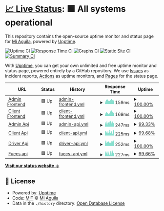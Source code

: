 # [📈 Live Status](https://status.transport.miaguila.com): <!--live status--> **🟩 All systems operational**

This repository contains the open-source uptime monitor and status page for [Mi Aguila](miaguila.com), powered by [Upptime](https://github.com/upptime/upptime).

[![Uptime CI](https://github.com/MyEagle-Transport/status/workflows/Uptime%20CI/badge.svg)](https://github.com/MyEagle-Transport/status/actions?query=workflow%3A%22Uptime+CI%22)
[![Response Time CI](https://github.com/MyEagle-Transport/status/workflows/Response%20Time%20CI/badge.svg)](https://github.com/MyEagle-Transport/status/actions?query=workflow%3A%22Response+Time+CI%22)
[![Graphs CI](https://github.com/MyEagle-Transport/status/workflows/Graphs%20CI/badge.svg)](https://github.com/MyEagle-Transport/status/actions?query=workflow%3A%22Graphs+CI%22)
[![Static Site CI](https://github.com/MyEagle-Transport/status/workflows/Static%20Site%20CI/badge.svg)](https://github.com/MyEagle-Transport/status/actions?query=workflow%3A%22Static+Site+CI%22)
[![Summary CI](https://github.com/MyEagle-Transport/status/workflows/Summary%20CI/badge.svg)](https://github.com/MyEagle-Transport/status/actions?query=workflow%3A%22Summary+CI%22)

With [Upptime](https://upptime.js.org), you can get your own unlimited and free uptime monitor and status page, powered entirely by a GitHub repository. We use [Issues](https://github.com/MyEagle-Transport/status/issues) as incident reports, [Actions](https://github.com/MyEagle-Transport/status/actions) as uptime monitors, and [Pages](https://status.transport.miaguila.com) for the status page.

<!--start: status pages-->
<!-- This summary is generated by Upptime (https://github.com/upptime/upptime) -->
<!-- Do not edit this manually, your changes will be overwritten -->
<!-- prettier-ignore -->
| URL | Status | History | Response Time | Uptime |
| --- | ------ | ------- | ------------- | ------ |
| <img alt="" src="https://icons.duckduckgo.com/ip3/admin.transport.miaguila.com.ico" height="13"> [Admin Frontend](https://admin.transport.miaguila.com/) | 🟩 Up | [admin-frontend.yml](https://github.com/MyEagle-Transport/status/commits/HEAD/history/admin-frontend.yml) | <details><summary><img alt="Response time graph" src="./graphs/admin-frontend/response-time-week.png" height="20"> 159ms</summary><br><a href="https://status.transport.miaguila.com/history/admin-frontend"><img alt="Response time 133" src="https://img.shields.io/endpoint?url=https%3A%2F%2Fraw.githubusercontent.com%2FMyEagle-Transport%2Fstatus%2FHEAD%2Fapi%2Fadmin-frontend%2Fresponse-time.json"></a><br><a href="https://status.transport.miaguila.com/history/admin-frontend"><img alt="24-hour response time 148" src="https://img.shields.io/endpoint?url=https%3A%2F%2Fraw.githubusercontent.com%2FMyEagle-Transport%2Fstatus%2FHEAD%2Fapi%2Fadmin-frontend%2Fresponse-time-day.json"></a><br><a href="https://status.transport.miaguila.com/history/admin-frontend"><img alt="7-day response time 159" src="https://img.shields.io/endpoint?url=https%3A%2F%2Fraw.githubusercontent.com%2FMyEagle-Transport%2Fstatus%2FHEAD%2Fapi%2Fadmin-frontend%2Fresponse-time-week.json"></a><br><a href="https://status.transport.miaguila.com/history/admin-frontend"><img alt="30-day response time 151" src="https://img.shields.io/endpoint?url=https%3A%2F%2Fraw.githubusercontent.com%2FMyEagle-Transport%2Fstatus%2FHEAD%2Fapi%2Fadmin-frontend%2Fresponse-time-month.json"></a><br><a href="https://status.transport.miaguila.com/history/admin-frontend"><img alt="1-year response time 135" src="https://img.shields.io/endpoint?url=https%3A%2F%2Fraw.githubusercontent.com%2FMyEagle-Transport%2Fstatus%2FHEAD%2Fapi%2Fadmin-frontend%2Fresponse-time-year.json"></a></details> | <details><summary><a href="https://status.transport.miaguila.com/history/admin-frontend">100.00%</a></summary><a href="https://status.transport.miaguila.com/history/admin-frontend"><img alt="All-time uptime 99.91%" src="https://img.shields.io/endpoint?url=https%3A%2F%2Fraw.githubusercontent.com%2FMyEagle-Transport%2Fstatus%2FHEAD%2Fapi%2Fadmin-frontend%2Fuptime.json"></a><br><a href="https://status.transport.miaguila.com/history/admin-frontend"><img alt="24-hour uptime 100.00%" src="https://img.shields.io/endpoint?url=https%3A%2F%2Fraw.githubusercontent.com%2FMyEagle-Transport%2Fstatus%2FHEAD%2Fapi%2Fadmin-frontend%2Fuptime-day.json"></a><br><a href="https://status.transport.miaguila.com/history/admin-frontend"><img alt="7-day uptime 100.00%" src="https://img.shields.io/endpoint?url=https%3A%2F%2Fraw.githubusercontent.com%2FMyEagle-Transport%2Fstatus%2FHEAD%2Fapi%2Fadmin-frontend%2Fuptime-week.json"></a><br><a href="https://status.transport.miaguila.com/history/admin-frontend"><img alt="30-day uptime 100.00%" src="https://img.shields.io/endpoint?url=https%3A%2F%2Fraw.githubusercontent.com%2FMyEagle-Transport%2Fstatus%2FHEAD%2Fapi%2Fadmin-frontend%2Fuptime-month.json"></a><br><a href="https://status.transport.miaguila.com/history/admin-frontend"><img alt="1-year uptime 99.92%" src="https://img.shields.io/endpoint?url=https%3A%2F%2Fraw.githubusercontent.com%2FMyEagle-Transport%2Fstatus%2FHEAD%2Fapi%2Fadmin-frontend%2Fuptime-year.json"></a></details>
| <img alt="" src="https://icons.duckduckgo.com/ip3/client.transport.miaguila.com.ico" height="13"> [Client Frontend](https://client.transport.miaguila.com/) | 🟩 Up | [client-frontend.yml](https://github.com/MyEagle-Transport/status/commits/HEAD/history/client-frontend.yml) | <details><summary><img alt="Response time graph" src="./graphs/client-frontend/response-time-week.png" height="20"> 169ms</summary><br><a href="https://status.transport.miaguila.com/history/client-frontend"><img alt="Response time 126" src="https://img.shields.io/endpoint?url=https%3A%2F%2Fraw.githubusercontent.com%2FMyEagle-Transport%2Fstatus%2FHEAD%2Fapi%2Fclient-frontend%2Fresponse-time.json"></a><br><a href="https://status.transport.miaguila.com/history/client-frontend"><img alt="24-hour response time 145" src="https://img.shields.io/endpoint?url=https%3A%2F%2Fraw.githubusercontent.com%2FMyEagle-Transport%2Fstatus%2FHEAD%2Fapi%2Fclient-frontend%2Fresponse-time-day.json"></a><br><a href="https://status.transport.miaguila.com/history/client-frontend"><img alt="7-day response time 169" src="https://img.shields.io/endpoint?url=https%3A%2F%2Fraw.githubusercontent.com%2FMyEagle-Transport%2Fstatus%2FHEAD%2Fapi%2Fclient-frontend%2Fresponse-time-week.json"></a><br><a href="https://status.transport.miaguila.com/history/client-frontend"><img alt="30-day response time 142" src="https://img.shields.io/endpoint?url=https%3A%2F%2Fraw.githubusercontent.com%2FMyEagle-Transport%2Fstatus%2FHEAD%2Fapi%2Fclient-frontend%2Fresponse-time-month.json"></a><br><a href="https://status.transport.miaguila.com/history/client-frontend"><img alt="1-year response time 131" src="https://img.shields.io/endpoint?url=https%3A%2F%2Fraw.githubusercontent.com%2FMyEagle-Transport%2Fstatus%2FHEAD%2Fapi%2Fclient-frontend%2Fresponse-time-year.json"></a></details> | <details><summary><a href="https://status.transport.miaguila.com/history/client-frontend">100.00%</a></summary><a href="https://status.transport.miaguila.com/history/client-frontend"><img alt="All-time uptime 99.91%" src="https://img.shields.io/endpoint?url=https%3A%2F%2Fraw.githubusercontent.com%2FMyEagle-Transport%2Fstatus%2FHEAD%2Fapi%2Fclient-frontend%2Fuptime.json"></a><br><a href="https://status.transport.miaguila.com/history/client-frontend"><img alt="24-hour uptime 100.00%" src="https://img.shields.io/endpoint?url=https%3A%2F%2Fraw.githubusercontent.com%2FMyEagle-Transport%2Fstatus%2FHEAD%2Fapi%2Fclient-frontend%2Fuptime-day.json"></a><br><a href="https://status.transport.miaguila.com/history/client-frontend"><img alt="7-day uptime 100.00%" src="https://img.shields.io/endpoint?url=https%3A%2F%2Fraw.githubusercontent.com%2FMyEagle-Transport%2Fstatus%2FHEAD%2Fapi%2Fclient-frontend%2Fuptime-week.json"></a><br><a href="https://status.transport.miaguila.com/history/client-frontend"><img alt="30-day uptime 100.00%" src="https://img.shields.io/endpoint?url=https%3A%2F%2Fraw.githubusercontent.com%2FMyEagle-Transport%2Fstatus%2FHEAD%2Fapi%2Fclient-frontend%2Fuptime-month.json"></a><br><a href="https://status.transport.miaguila.com/history/client-frontend"><img alt="1-year uptime 99.92%" src="https://img.shields.io/endpoint?url=https%3A%2F%2Fraw.githubusercontent.com%2FMyEagle-Transport%2Fstatus%2FHEAD%2Fapi%2Fclient-frontend%2Fuptime-year.json"></a></details>
| <img alt="" src="https://icons.duckduckgo.com/ip3/admin.api.transport.miaguila.com.ico" height="13"> [Admin Api](https://admin.api.transport.miaguila.com/) | 🟩 Up | [admin-api.yml](https://github.com/MyEagle-Transport/status/commits/HEAD/history/admin-api.yml) | <details><summary><img alt="Response time graph" src="./graphs/admin-api/response-time-week.png" height="20"> 247ms</summary><br><a href="https://status.transport.miaguila.com/history/admin-api"><img alt="Response time 333" src="https://img.shields.io/endpoint?url=https%3A%2F%2Fraw.githubusercontent.com%2FMyEagle-Transport%2Fstatus%2FHEAD%2Fapi%2Fadmin-api%2Fresponse-time.json"></a><br><a href="https://status.transport.miaguila.com/history/admin-api"><img alt="24-hour response time 247" src="https://img.shields.io/endpoint?url=https%3A%2F%2Fraw.githubusercontent.com%2FMyEagle-Transport%2Fstatus%2FHEAD%2Fapi%2Fadmin-api%2Fresponse-time-day.json"></a><br><a href="https://status.transport.miaguila.com/history/admin-api"><img alt="7-day response time 247" src="https://img.shields.io/endpoint?url=https%3A%2F%2Fraw.githubusercontent.com%2FMyEagle-Transport%2Fstatus%2FHEAD%2Fapi%2Fadmin-api%2Fresponse-time-week.json"></a><br><a href="https://status.transport.miaguila.com/history/admin-api"><img alt="30-day response time 1341" src="https://img.shields.io/endpoint?url=https%3A%2F%2Fraw.githubusercontent.com%2FMyEagle-Transport%2Fstatus%2FHEAD%2Fapi%2Fadmin-api%2Fresponse-time-month.json"></a><br><a href="https://status.transport.miaguila.com/history/admin-api"><img alt="1-year response time 389" src="https://img.shields.io/endpoint?url=https%3A%2F%2Fraw.githubusercontent.com%2FMyEagle-Transport%2Fstatus%2FHEAD%2Fapi%2Fadmin-api%2Fresponse-time-year.json"></a></details> | <details><summary><a href="https://status.transport.miaguila.com/history/admin-api">99.33%</a></summary><a href="https://status.transport.miaguila.com/history/admin-api"><img alt="All-time uptime 99.79%" src="https://img.shields.io/endpoint?url=https%3A%2F%2Fraw.githubusercontent.com%2FMyEagle-Transport%2Fstatus%2FHEAD%2Fapi%2Fadmin-api%2Fuptime.json"></a><br><a href="https://status.transport.miaguila.com/history/admin-api"><img alt="24-hour uptime 97.53%" src="https://img.shields.io/endpoint?url=https%3A%2F%2Fraw.githubusercontent.com%2FMyEagle-Transport%2Fstatus%2FHEAD%2Fapi%2Fadmin-api%2Fuptime-day.json"></a><br><a href="https://status.transport.miaguila.com/history/admin-api"><img alt="7-day uptime 99.33%" src="https://img.shields.io/endpoint?url=https%3A%2F%2Fraw.githubusercontent.com%2FMyEagle-Transport%2Fstatus%2FHEAD%2Fapi%2Fadmin-api%2Fuptime-week.json"></a><br><a href="https://status.transport.miaguila.com/history/admin-api"><img alt="30-day uptime 99.26%" src="https://img.shields.io/endpoint?url=https%3A%2F%2Fraw.githubusercontent.com%2FMyEagle-Transport%2Fstatus%2FHEAD%2Fapi%2Fadmin-api%2Fuptime-month.json"></a><br><a href="https://status.transport.miaguila.com/history/admin-api"><img alt="1-year uptime 99.86%" src="https://img.shields.io/endpoint?url=https%3A%2F%2Fraw.githubusercontent.com%2FMyEagle-Transport%2Fstatus%2FHEAD%2Fapi%2Fadmin-api%2Fuptime-year.json"></a></details>
| <img alt="" src="https://icons.duckduckgo.com/ip3/client.api.transport.miaguila.com.ico" height="13"> [Client Api](https://client.api.transport.miaguila.com/) | 🟩 Up | [client-api.yml](https://github.com/MyEagle-Transport/status/commits/HEAD/history/client-api.yml) | <details><summary><img alt="Response time graph" src="./graphs/client-api/response-time-week.png" height="20"> 225ms</summary><br><a href="https://status.transport.miaguila.com/history/client-api"><img alt="Response time 946" src="https://img.shields.io/endpoint?url=https%3A%2F%2Fraw.githubusercontent.com%2FMyEagle-Transport%2Fstatus%2FHEAD%2Fapi%2Fclient-api%2Fresponse-time.json"></a><br><a href="https://status.transport.miaguila.com/history/client-api"><img alt="24-hour response time 263" src="https://img.shields.io/endpoint?url=https%3A%2F%2Fraw.githubusercontent.com%2FMyEagle-Transport%2Fstatus%2FHEAD%2Fapi%2Fclient-api%2Fresponse-time-day.json"></a><br><a href="https://status.transport.miaguila.com/history/client-api"><img alt="7-day response time 225" src="https://img.shields.io/endpoint?url=https%3A%2F%2Fraw.githubusercontent.com%2FMyEagle-Transport%2Fstatus%2FHEAD%2Fapi%2Fclient-api%2Fresponse-time-week.json"></a><br><a href="https://status.transport.miaguila.com/history/client-api"><img alt="30-day response time 1668" src="https://img.shields.io/endpoint?url=https%3A%2F%2Fraw.githubusercontent.com%2FMyEagle-Transport%2Fstatus%2FHEAD%2Fapi%2Fclient-api%2Fresponse-time-month.json"></a><br><a href="https://status.transport.miaguila.com/history/client-api"><img alt="1-year response time 978" src="https://img.shields.io/endpoint?url=https%3A%2F%2Fraw.githubusercontent.com%2FMyEagle-Transport%2Fstatus%2FHEAD%2Fapi%2Fclient-api%2Fresponse-time-year.json"></a></details> | <details><summary><a href="https://status.transport.miaguila.com/history/client-api">99.68%</a></summary><a href="https://status.transport.miaguila.com/history/client-api"><img alt="All-time uptime 99.79%" src="https://img.shields.io/endpoint?url=https%3A%2F%2Fraw.githubusercontent.com%2FMyEagle-Transport%2Fstatus%2FHEAD%2Fapi%2Fclient-api%2Fuptime.json"></a><br><a href="https://status.transport.miaguila.com/history/client-api"><img alt="24-hour uptime 100.00%" src="https://img.shields.io/endpoint?url=https%3A%2F%2Fraw.githubusercontent.com%2FMyEagle-Transport%2Fstatus%2FHEAD%2Fapi%2Fclient-api%2Fuptime-day.json"></a><br><a href="https://status.transport.miaguila.com/history/client-api"><img alt="7-day uptime 99.68%" src="https://img.shields.io/endpoint?url=https%3A%2F%2Fraw.githubusercontent.com%2FMyEagle-Transport%2Fstatus%2FHEAD%2Fapi%2Fclient-api%2Fuptime-week.json"></a><br><a href="https://status.transport.miaguila.com/history/client-api"><img alt="30-day uptime 99.49%" src="https://img.shields.io/endpoint?url=https%3A%2F%2Fraw.githubusercontent.com%2FMyEagle-Transport%2Fstatus%2FHEAD%2Fapi%2Fclient-api%2Fuptime-month.json"></a><br><a href="https://status.transport.miaguila.com/history/client-api"><img alt="1-year uptime 99.87%" src="https://img.shields.io/endpoint?url=https%3A%2F%2Fraw.githubusercontent.com%2FMyEagle-Transport%2Fstatus%2FHEAD%2Fapi%2Fclient-api%2Fuptime-year.json"></a></details>
| <img alt="" src="https://icons.duckduckgo.com/ip3/driver.api.transport.miaguila.com.ico" height="13"> [Driver Api](https://driver.api.transport.miaguila.com/) | 🟩 Up | [driver-api.yml](https://github.com/MyEagle-Transport/status/commits/HEAD/history/driver-api.yml) | <details><summary><img alt="Response time graph" src="./graphs/driver-api/response-time-week.png" height="20"> 252ms</summary><br><a href="https://status.transport.miaguila.com/history/driver-api"><img alt="Response time 748" src="https://img.shields.io/endpoint?url=https%3A%2F%2Fraw.githubusercontent.com%2FMyEagle-Transport%2Fstatus%2FHEAD%2Fapi%2Fdriver-api%2Fresponse-time.json"></a><br><a href="https://status.transport.miaguila.com/history/driver-api"><img alt="24-hour response time 262" src="https://img.shields.io/endpoint?url=https%3A%2F%2Fraw.githubusercontent.com%2FMyEagle-Transport%2Fstatus%2FHEAD%2Fapi%2Fdriver-api%2Fresponse-time-day.json"></a><br><a href="https://status.transport.miaguila.com/history/driver-api"><img alt="7-day response time 252" src="https://img.shields.io/endpoint?url=https%3A%2F%2Fraw.githubusercontent.com%2FMyEagle-Transport%2Fstatus%2FHEAD%2Fapi%2Fdriver-api%2Fresponse-time-week.json"></a><br><a href="https://status.transport.miaguila.com/history/driver-api"><img alt="30-day response time 1300" src="https://img.shields.io/endpoint?url=https%3A%2F%2Fraw.githubusercontent.com%2FMyEagle-Transport%2Fstatus%2FHEAD%2Fapi%2Fdriver-api%2Fresponse-time-month.json"></a><br><a href="https://status.transport.miaguila.com/history/driver-api"><img alt="1-year response time 770" src="https://img.shields.io/endpoint?url=https%3A%2F%2Fraw.githubusercontent.com%2FMyEagle-Transport%2Fstatus%2FHEAD%2Fapi%2Fdriver-api%2Fresponse-time-year.json"></a></details> | <details><summary><a href="https://status.transport.miaguila.com/history/driver-api">100.00%</a></summary><a href="https://status.transport.miaguila.com/history/driver-api"><img alt="All-time uptime 99.82%" src="https://img.shields.io/endpoint?url=https%3A%2F%2Fraw.githubusercontent.com%2FMyEagle-Transport%2Fstatus%2FHEAD%2Fapi%2Fdriver-api%2Fuptime.json"></a><br><a href="https://status.transport.miaguila.com/history/driver-api"><img alt="24-hour uptime 100.00%" src="https://img.shields.io/endpoint?url=https%3A%2F%2Fraw.githubusercontent.com%2FMyEagle-Transport%2Fstatus%2FHEAD%2Fapi%2Fdriver-api%2Fuptime-day.json"></a><br><a href="https://status.transport.miaguila.com/history/driver-api"><img alt="7-day uptime 100.00%" src="https://img.shields.io/endpoint?url=https%3A%2F%2Fraw.githubusercontent.com%2FMyEagle-Transport%2Fstatus%2FHEAD%2Fapi%2Fdriver-api%2Fuptime-week.json"></a><br><a href="https://status.transport.miaguila.com/history/driver-api"><img alt="30-day uptime 99.88%" src="https://img.shields.io/endpoint?url=https%3A%2F%2Fraw.githubusercontent.com%2FMyEagle-Transport%2Fstatus%2FHEAD%2Fapi%2Fdriver-api%2Fuptime-month.json"></a><br><a href="https://status.transport.miaguila.com/history/driver-api"><img alt="1-year uptime 99.90%" src="https://img.shields.io/endpoint?url=https%3A%2F%2Fraw.githubusercontent.com%2FMyEagle-Transport%2Fstatus%2FHEAD%2Fapi%2Fdriver-api%2Fuptime-year.json"></a></details>
| <img alt="" src="https://icons.duckduckgo.com/ip3/fuecs.api.transport.miaguila.com.ico" height="13"> [Fuecs api](https://fuecs.api.transport.miaguila.com/api/v1/pdf) | 🟩 Up | [fuecs-api.yml](https://github.com/MyEagle-Transport/status/commits/HEAD/history/fuecs-api.yml) | <details><summary><img alt="Response time graph" src="./graphs/fuecs-api/response-time-week.png" height="20"> 227ms</summary><br><a href="https://status.transport.miaguila.com/history/fuecs-api"><img alt="Response time 778" src="https://img.shields.io/endpoint?url=https%3A%2F%2Fraw.githubusercontent.com%2FMyEagle-Transport%2Fstatus%2FHEAD%2Fapi%2Ffuecs-api%2Fresponse-time.json"></a><br><a href="https://status.transport.miaguila.com/history/fuecs-api"><img alt="24-hour response time 225" src="https://img.shields.io/endpoint?url=https%3A%2F%2Fraw.githubusercontent.com%2FMyEagle-Transport%2Fstatus%2FHEAD%2Fapi%2Ffuecs-api%2Fresponse-time-day.json"></a><br><a href="https://status.transport.miaguila.com/history/fuecs-api"><img alt="7-day response time 227" src="https://img.shields.io/endpoint?url=https%3A%2F%2Fraw.githubusercontent.com%2FMyEagle-Transport%2Fstatus%2FHEAD%2Fapi%2Ffuecs-api%2Fresponse-time-week.json"></a><br><a href="https://status.transport.miaguila.com/history/fuecs-api"><img alt="30-day response time 1853" src="https://img.shields.io/endpoint?url=https%3A%2F%2Fraw.githubusercontent.com%2FMyEagle-Transport%2Fstatus%2FHEAD%2Fapi%2Ffuecs-api%2Fresponse-time-month.json"></a><br><a href="https://status.transport.miaguila.com/history/fuecs-api"><img alt="1-year response time 820" src="https://img.shields.io/endpoint?url=https%3A%2F%2Fraw.githubusercontent.com%2FMyEagle-Transport%2Fstatus%2FHEAD%2Fapi%2Ffuecs-api%2Fresponse-time-year.json"></a></details> | <details><summary><a href="https://status.transport.miaguila.com/history/fuecs-api">99.66%</a></summary><a href="https://status.transport.miaguila.com/history/fuecs-api"><img alt="All-time uptime 99.87%" src="https://img.shields.io/endpoint?url=https%3A%2F%2Fraw.githubusercontent.com%2FMyEagle-Transport%2Fstatus%2FHEAD%2Fapi%2Ffuecs-api%2Fuptime.json"></a><br><a href="https://status.transport.miaguila.com/history/fuecs-api"><img alt="24-hour uptime 100.00%" src="https://img.shields.io/endpoint?url=https%3A%2F%2Fraw.githubusercontent.com%2FMyEagle-Transport%2Fstatus%2FHEAD%2Fapi%2Ffuecs-api%2Fuptime-day.json"></a><br><a href="https://status.transport.miaguila.com/history/fuecs-api"><img alt="7-day uptime 99.66%" src="https://img.shields.io/endpoint?url=https%3A%2F%2Fraw.githubusercontent.com%2FMyEagle-Transport%2Fstatus%2FHEAD%2Fapi%2Ffuecs-api%2Fuptime-week.json"></a><br><a href="https://status.transport.miaguila.com/history/fuecs-api"><img alt="30-day uptime 99.61%" src="https://img.shields.io/endpoint?url=https%3A%2F%2Fraw.githubusercontent.com%2FMyEagle-Transport%2Fstatus%2FHEAD%2Fapi%2Ffuecs-api%2Fuptime-month.json"></a><br><a href="https://status.transport.miaguila.com/history/fuecs-api"><img alt="1-year uptime 99.84%" src="https://img.shields.io/endpoint?url=https%3A%2F%2Fraw.githubusercontent.com%2FMyEagle-Transport%2Fstatus%2FHEAD%2Fapi%2Ffuecs-api%2Fuptime-year.json"></a></details>

<!--end: status pages-->

[**Visit our status website →**](https://status.transport.miaguila.com)

## 📄 License

- Powered by: [Upptime](https://github.com/upptime/upptime)
- Code: [MIT](./LICENSE) © [Mi Aguila](miaguila.com)
- Data in the `./history` directory: [Open Database License](https://opendatacommons.org/licenses/odbl/1-0/)
